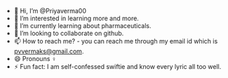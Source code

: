 - 👋 Hi, I’m @Priyaverma00
- 👀 I’m interested in learning more and more.
- 🌱 I’m currently learning about pharmaceuticals.
- 💞️ I’m looking to collaborate on github.
- 📫 How to reach me? - you can reach me through my email id which is pvvermaks@gmail.com.
- 😄 Pronouns ♀️
- ⚡ Fun fact: I am self-confessed swiftie and know every lyric all too well.

<!---
Priyaverma00/Priyaverma00 is a ✨ special ✨ repository because its `README.md` (this file) appears on your GitHub profile.
You can click the Preview link to take a look at your changes.
--->
